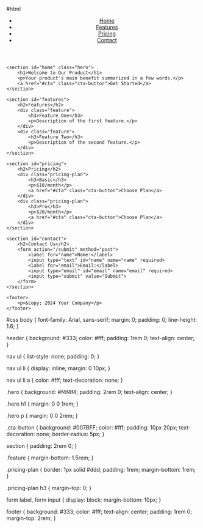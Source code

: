 #html
<!DOCTYPE html>
<html lang="en">
<head>
    <meta charset="UTF-8">
    <meta name="viewport" content="width=device-width, initial-scale=1.0">
    <title>Landing Page</title>
    <link rel="stylesheet"href="style.css">
</head>
<body>
    <header>
        <nav>
            <ul>
                <li><a href="#home">Home</a></li>
                <li><a href="#features">Features</a></li>
                <li><a href="#pricing">Pricing</a></li>
                <li><a href="#contact">Contact</a></li>
            </ul>
        </nav>
    </header>
    
    <section id="home" class="hero">
        <h1>Welcome to Our Product</h1>
        <p>Your product's main benefit summarized in a few words.</p>
        <a href="#cta" class="cta-button">Get Started</a>
    </section>

    <section id="features">
        <h2>Features</h2>
        <div class="feature">
            <h3>Feature One</h3>
            <p>Description of the first feature.</p>
        </div>
        <div class="feature">
            <h3>Feature Two</h3>
            <p>Description of the second feature.</p>
        </div>
    </section>

    <section id="pricing">
        <h2>Pricing</h2>
        <div class="pricing-plan">
            <h3>Basic</h3>
            <p>$10/month</p>
            <a href="#cta" class="cta-button">Choose Plan</a>
        </div>
        <div class="pricing-plan">
            <h3>Pro</h3>
            <p>$20/month</p>
            <a href="#cta" class="cta-button">Choose Plan</a>
        </div>
    </section>

    <section id="contact">
        <h2>Contact Us</h2>
        <form action="/submit" method="post">
            <label for="name">Name:</label>
            <input type="text" id="name" name="name" required>
            <label for="email">Email:</label>
            <input type="email" id="email" name="email" required>
            <input type="submit" value="Submit">
        </form>
    </section>

    <footer>
        <p>&copy; 2024 Your Company</p>
    </footer>
</body>
</html>


#css
body {
    font-family: Arial, sans-serif;
    margin: 0;
    padding: 0;
    line-height: 1.6;
}

header {
    background: #333;
    color: #fff;
    padding: 1rem 0;
    text-align: center;
}

nav ul {
    list-style: none;
    padding: 0;
}

nav ul li {
    display: inline;
    margin: 0 10px;
}

nav ul li a {
    color: #fff;
    text-decoration: none;
}

.hero {
    background: #f4f4f4;
    padding: 2rem 0;
    text-align: center;
}

.hero h1 {
    margin: 0 0 1rem;
}

.hero p {
    margin: 0 0 2rem;
}

.cta-button {
    background: #007BFF;
    color: #fff;
    padding: 10px 20px;
    text-decoration: none;
    border-radius: 5px;
}

section {
    padding: 2rem 0;
}

.feature {
    margin-bottom: 1.5rem;
}

.pricing-plan {
    border: 1px solid #ddd;
    padding: 1rem;
    margin-bottom: 1rem;
}

.pricing-plan h3 {
    margin-top: 0;
}

form label, form input {
    display: block;
    margin-bottom: 10px;
}

footer {
    background: #333;
    color: #fff;
    text-align: center;
    padding: 1rem 0;
    margin-top: 2rem;
}
